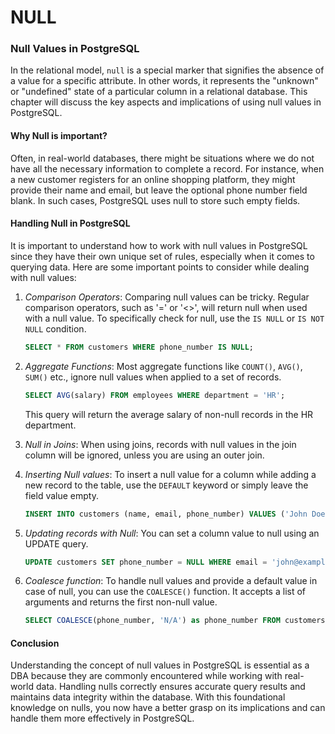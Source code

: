 # NULL

### Null Values in PostgreSQL

In the relational model, `null` is a special marker that signifies the absence of a value for a specific attribute. In other words, it represents the "unknown" or "undefined" state of a particular column in a relational database. This chapter will discuss the key aspects and implications of using null values in PostgreSQL.

#### Why Null is important?

Often, in real-world databases, there might be situations where we do not have all the necessary information to complete a record. For instance, when a new customer registers for an online shopping platform, they might provide their name and email, but leave the optional phone number field blank. In such cases, PostgreSQL uses null to store such empty fields.

#### Handling Null in PostgreSQL

It is important to understand how to work with null values in PostgreSQL since they have their own unique set of rules, especially when it comes to querying data. Here are some important points to consider while dealing with null values:

1. *Comparison Operators*: Comparing null values can be tricky. Regular comparison operators, such as '=' or '<>', will return null when used with a null value. To specifically check for null, use the `IS NULL` or `IS NOT NULL` condition.

   ```sql
   SELECT * FROM customers WHERE phone_number IS NULL;
   ```

2. *Aggregate Functions*: Most aggregate functions like `COUNT()`, `AVG()`, `SUM()` etc., ignore null values when applied to a set of records.

   ```sql
   SELECT AVG(salary) FROM employees WHERE department = 'HR';
   ```
   This query will return the average salary of non-null records in the HR department.

3. *Null in Joins*: When using joins, records with null values in the join column will be ignored, unless you are using an outer join.

4. *Inserting Null values*: To insert a null value for a column while adding a new record to the table, use the `DEFAULT` keyword or simply leave the field value empty.

   ```sql
   INSERT INTO customers (name, email, phone_number) VALUES ('John Doe', 'john@example.com', DEFAULT);
   ```

5. *Updating records with Null*: You can set a column value to null using an UPDATE query.

   ```sql
   UPDATE customers SET phone_number = NULL WHERE email = 'john@example.com';
   ```

6. *Coalesce function*: To handle null values and provide a default value in case of null, you can use the `COALESCE()` function. It accepts a list of arguments and returns the first non-null value.

   ```sql
   SELECT COALESCE(phone_number, 'N/A') as phone_number FROM customers;
   ```

#### Conclusion

Understanding the concept of null values in PostgreSQL is essential as a DBA because they are commonly encountered while working with real-world data. Handling nulls correctly ensures accurate query results and maintains data integrity within the database. With this foundational knowledge on nulls, you now have a better grasp on its implications and can handle them more effectively in PostgreSQL.